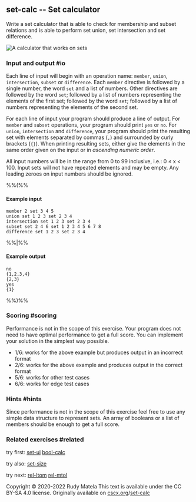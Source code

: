 set-calc -- Set calculator
--------------------------

Write a set calculator that is able to check for membership and subset relations
and is able to perform set union, set intersection and set difference.

![A calculator that works on sets](/set-calc.svg)


### Input and output  #io

Each line of input will begin with an operation name:
`member`, `union`, `intersection`, `subset` or `difference`.
Each `member` directive is followed by a single number,
the word `set` and a list of numbers.
Other directives are
followed by the word `set`;
followed by a list of numbers representing the elements of the first set;
followed by the word `set`;
followed by a list of numbers representing the elements of the second set.

For each line of input your program should produce a line of output.
For `member` and `subset` operations, your program should print `yes` or `no`.
For `union`, `intersection` and `difference`,
your program should print the resulting set
with elements separated by commas (`,`) and surrounded by curly brackets (`{}`).
When printing resulting sets,
either give the elements in the same order given on the input
or in _ascending numeric order_.

All input numbers will be in the range from 0 to 99 inclusive, i.e.:
0 ≤ x < 100.
Input sets will not have repeated elements and may be empty.
Any leading zeroes on input numbers should be ignored.

%%(%%

#### Example input

	member 2 set 3 4 5
	union set 1 2 3 set 2 3 4
	intersection set 1 2 3 set 2 3 4
	subset set 2 4 6 set 1 2 3 4 5 6 7 8
	difference set 1 2 3 set 2 3 4

%%|%%

#### Example output

	no
	{1,2,3,4}
	{2,3}
	yes
	{1}

%%)%%


### Scoring  #scoring

Performance is not in the scope of this exercise.
Your program does not need to have optimal performance to get a full score.
You can implement your solution in the simplest way possible.

* 1/6: works for the above example but produces output in an incorrect format
* 2/6: works for the above example and produces output in the correct format
* 5/6: works for other test cases
* 6/6: works for edge test cases


### Hints  #hints

Since performance is not in the scope of this exercise
feel free to use any simple data structure to represent sets.
An array of booleans or a list of members should be enough to get a full score.


### Related exercises  #related

try first: [set-ui](/set-ui) [bool-calc](/bool-calc)

try also: [set-size](/set-size)

try next: [rel-ltom](/rel-ltom) [rel-mtol](/rel-mtol)


Copyright © 2020-2022  Rudy Matela
This text is available under the CC BY-SA 4.0 license.
Originally available on [cscx.org](https://cscx.org)/[set-calc](https://cscx.org/set-calc)
